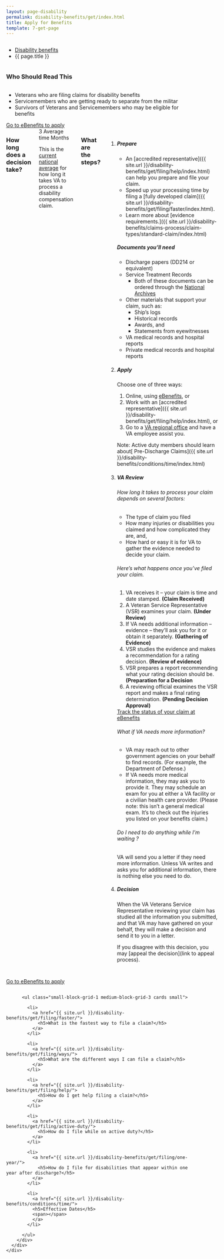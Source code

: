 ```yaml
---
layout: page-disability
permalink: disability-benefits/get/index.html
title: Apply for Benefits
template: 7-get-page
---
```


<div class="splash">
<div class="row">
<div class="small-12 columns">
<ul class="breadcrumbs" role="menubar" aria-label="Primary">
<li class="parent"><a href="{{ site.url }}/disability-benefits/">Disability benefits</a></li>
<li class="active">{{ page.title }}</li>
</ul>
</div>
</div>
</div>

<div class="main interior" role="main" markdown="0">
<div class="section one" markdown="0">
<div class="row" markdown="0">
<div class="small-12 columns"  markdown="1">

### Who Should Read This

</div>

<div class="small-8 columns"  markdown="1">

- Veterans who are filing claims for disability benefits
- Servicemembers who are getting ready to separate from the militar
- Survivors of Veterans and Servicemembers who may be eligible for benefits

</div>

<div class="small-4 columns actions">
<a class="usa-button-primary start" href="https://www.ebenefits.va.gov/ebenefits/homepage">Go to eBenefits to apply</a>
</div>

</div>
</div>

<div class="row" markdown="0">
<div class="small-12 columns"  markdown="1">

### How long does a decision take?

<div class="row" markdown="0">
<div class="small-12 medium-2 columns"  markdown="0">

<div class="card information" markdown="0">
<span class="number" markdown="0">3</span>
<span class="heading" markdown="0">Average time</span>
<span class="description" markdown="0">Months</span>
</div>

</div>

<div class="small-12 medium-10 columns"  markdown="1">

This is the [current national average]( http://www.benefits.va.gov/REPORTS/aspire_dashboard.asp) for how long it takes VA to process a disability compensation claim.


</div>
</div>

<div class="row" markdown="0">
<div class="small-12 columns divider margin top"  markdown="1">

### What are the steps?

<ol class="process">
<li class="step one wow fadeIn animated">

<div markdown="1">

##### Prepare

- An [accredited representative]({{ site.url }}/disability-benefits/get/filing/help/index.html) can help you prepare and file your claim.
- Speed up your processing time by filing a [fully developed claim]({{ site.url }}/disability-benefits/get/filing/faster/index.html).
- Learn more about [evidence requirements.]({{ site.url }}/disability-benefits/claims-process/claim-types/standard-claim/index.html)

</div>

<div class="feature" markdown="1">

##### Documents you’ll need

- Discharge papers (DD214 or equivalent)
- Service Treatment Records
  - Both of these documents can be ordered through the [National Archives]( https://www.archives.gov/veterans/military-service-records/)
- Other materials that support your claim, such as:
  - Ship’s logs
  - Historical records
  - Awards, and
  - Statements from eyewitnesses
- VA medical records and hospital reports
- Private medical records and hospital reports

</div>

</li>

<li class="step two wow fadeIn animated">

<div markdown="1">

##### Apply

Choose one of three ways:

1.  Online, using [eBenefits]( https://www.ebenefits.va.gov/ebenefits/about/feature?feature=disability-compensation), or
2.  Work with an [accredited representative]({{ site.url }}/disability-benefits/get/filing/help/index.html), or
3.  Go to a [VA regional office](http://www.benefits.va.gov/benefits/offices.asp) and have a VA employee assist you.

Note: Active duty members should learn about[ Pre-Discharge Claims]({{ site.url }}/disability-benefits/conditions/time/index.html)

</div>

</li>

<li class="step three wow fadeIn animated">

<div markdown="1">

##### VA Review

###### How long it takes to process your claim depends on several factors:

- The type of claim you filed
- How many injuries or disabilities you claimed and how complicated they are, and,
- How hard or easy it is for VA to gather the evidence needed to decide your claim.

</div>


<div class="feature" markdown="1">

###### Here’s what happens once you’ve filed your claim.

1. VA receives it – your claim is time and date stamped. **(Claim Received)**
2. A Veteran Service Representative (VSR) examines your claim. **(Under Review)**
3. If VA needs additional information – evidence – they’ll ask you for it or obtain it separately. **(Gathering of Evidence)**
4. VSR studies the evidence and makes a recommendation for a rating decision.
**(Review of evidence)**
5. VSR prepares a report recommending what your rating decision should be. **(Preparation for a Decision**
6. A reviewing official examines the VSR report and makes a final rating determination.
**(Pending Decision Approval)**

</div>

<div class="actions">
<a href="https://www.ebenefits.va.gov/ebenefits/about/feature?feature=disability-compensation" class="usa-button-primary">Track the status of your claim at eBenefits</a>
</div>

<div markdown="1">

###### What if VA needs more information?

- VA may reach out to other government agencies on your behalf to find records.  (For example, the Department of Defense.)
- If VA needs more medical information, they may ask you to provide it.  They may schedule an exam for you at either a VA facility or a civilian health care provider. (Please note: this isn’t a general medical exam. It’s to check out the injuries you listed on your benefits claim.)

###### Do I need to do anything while I’m waiting ?

VA will send you a letter if they need more information. Unless VA writes and asks you for additional information, there is nothing else you need to do.

</div>

</li>

<li class="step last four wow fadeIn animated">

<div markdown="1">

##### Decision

When the VA Veterans Service Representative reviewing your claim has studied all the information you submitted, and that VA may have gathered on your behalf, they will make a decision and send it to you in a letter.

If you disagree with this decision, you may [appeal the decision](link to appeal process).

</div>

</li>

</ol>

</div>
</div>
</div>
</div>

<div class="section start" markdown="0">
<div class="action" markdown="0">
<div class="row" markdown="0">
<div class="small-12 columns" markdown="0">

<a class="usa-button-primary start" href="https://www.ebenefits.va.gov/ebenefits/homepage">Go to eBenefits to apply</a>

</div>
</div>
</div>
</div>


<div class="navigation">
  <div class="row">
    <div class="small-12 columns">


          <ul class="small-block-grid-1 medium-block-grid-3 cards small">

            <li>
              <a href="{{ site.url }}/disability-benefits/get/filing/faster/">
                <h5>What is the fastest way to file a claim?</h5>
              </a>
            </li>

            <li>
              <a href="{{ site.url }}/disability-benefits/get/filing/ways/">
                <h5>What are the different ways I can file a claim?</h5>
              </a>
            </li>

            <li>
              <a href="{{ site.url }}/disability-benefits/get/filing/help/">
                <h5>How do I get help filing a claim?</h5>
              </a>
            </li>

            <li>
              <a href="{{ site.url }}/disability-benefits/get/filing/active-duty/">
                <h5>How do I file while on active duty?</h5>
              </a>
            </li>

            <li>
              <a href="{{ site.url }}/disability-benefits/get/filing/one-year/">
                <h5>How do I file for disabilities that appear within one year after discharge?</h5>
              </a>
            </li>

            <li>
              <a href="{{ site.url }}/disability-benefits/conditions/time/">
              <h5>Effective Dates</h5>
              <span></span>
              </a>
            </li>

          </ul>
        </div>
      </div>
    </div>
